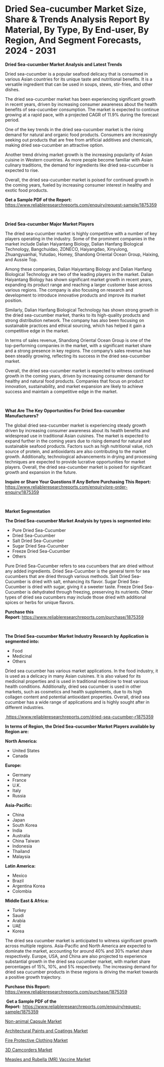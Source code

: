 <p><h1>Dried Sea-cucumber Market Size, Share & Trends Analysis Report By Material, By Type, By End-user, By Region, And Segment Forecasts, 2024 - 2031</h1></p><p><strong>Dried Sea-cucumber Market Analysis and Latest Trends</strong></p>
<p><p>Dried sea-cucumber is a popular seafood delicacy that is consumed in various Asian countries for its unique taste and nutritional benefits. It is a versatile ingredient that can be used in soups, stews, stir-fries, and other dishes.</p><p>The dried sea-cucumber market has been experiencing significant growth in recent years, driven by increasing consumer awareness about the health benefits of sea-cucumber consumption. The market is expected to continue growing at a rapid pace, with a projected CAGR of 11.9% during the forecast period.</p><p>One of the key trends in the dried sea-cucumber market is the rising demand for natural and organic food products. Consumers are increasingly seeking out products that are free from artificial additives and chemicals, making dried sea-cucumber an attractive option.</p><p>Another trend driving market growth is the increasing popularity of Asian cuisine in Western countries. As more people become familiar with Asian culinary traditions, the demand for ingredients like dried sea-cucumber is expected to rise.</p><p>Overall, the dried sea-cucumber market is poised for continued growth in the coming years, fueled by increasing consumer interest in healthy and exotic food products.</p></p>
<p><strong>Get a Sample PDF of the Report:&nbsp;</strong> <a href="https://www.reliableresearchreports.com/enquiry/request-sample/1875359">https://www.reliableresearchreports.com/enquiry/request-sample/1875359</a></p>
<p>&nbsp;</p>
<p><strong>Dried Sea-cucumber Major Market Players</strong></p>
<p><p>The dried sea-cucumber market is highly competitive with a number of key players operating in the industry. Some of the prominent companies in the market include Dalian Haiyantang Biology, Dalian Hanfang Biological Technology, Bangchuidao, ZONECO, Haiyangdao, Xinyulong, Zhuangyuanhai, Yutudao, Homey, Shandong Oriental Ocean Group, Haixing, and Aussie Top.</p><p>Among these companies, Dalian Haiyantang Biology and Dalian Hanfang Biological Technology are two of the leading players in the market. Dalian Haiyantang Biology has shown significant market growth in recent years, expanding its product range and reaching a larger customer base across various regions. The company is also focusing on research and development to introduce innovative products and improve its market position.</p><p>Similarly, Dalian Hanfang Biological Technology has shown strong growth in the dried sea-cucumber market, thanks to its high-quality products and strong distribution network. The company has also been focusing on sustainable practices and ethical sourcing, which has helped it gain a competitive edge in the market.</p><p>In terms of sales revenue, Shandong Oriental Ocean Group is one of the top-performing companies in the market, with a significant market share and a strong presence in key regions. The company’s sales revenue has been steadily growing, reflecting its success in the dried sea-cucumber market.</p><p>Overall, the dried sea-cucumber market is expected to witness continued growth in the coming years, driven by increasing consumer demand for healthy and natural food products. Companies that focus on product innovation, sustainability, and market expansion are likely to achieve success and maintain a competitive edge in the market.</p></p>
<p>&nbsp;</p>
<p><strong>What Are The Key Opportunities For Dried Sea-cucumber Manufacturers?</strong></p>
<p><p>The global dried sea-cucumber market is experiencing steady growth driven by increasing consumer awareness about its health benefits and widespread use in traditional Asian cuisines. The market is expected to expand further in the coming years due to rising demand for natural and sustainable seafood products. Factors such as high nutritional value, rich source of protein, and antioxidants are also contributing to the market growth. Additionally, technological advancements in drying and processing techniques are expected to provide lucrative opportunities for market players. Overall, the dried sea-cucumber market is poised for significant growth and expansion in the future.</p></p>
<p><strong>Inquire or Share Your Questions If Any Before Purchasing This Report:</strong> <a href="https://www.reliableresearchreports.com/enquiry/pre-order-enquiry/1875359">https://www.reliableresearchreports.com/enquiry/pre-order-enquiry/1875359</a></p>
<p>&nbsp;</p>
<p><strong>Market Segmentation</strong></p>
<p><strong>The Dried Sea-cucumber Market Analysis by types is segmented into:</strong></p>
<p><ul><li>Pure Dried Sea-Cucumber</li><li>Dried Sea-Cucumber</li><li>Salt Dried Sea-Cucumber</li><li>Sugar Dried Sea-Cucumber</li><li>Freeze Dried Sea-Cucumber</li><li>Others</li></ul></p>
<p><p>Pure Dried Sea-Cucumber refers to sea cucumbers that are dried without any added ingredients. Dried Sea-Cucumber is the general term for sea cucumbers that are dried through various methods. Salt Dried Sea-Cucumber is dried with salt, enhancing its flavor. Sugar Dried Sea-Cucumber is dried with sugar, giving it a sweeter taste. Freeze Dried Sea-Cucumber is dehydrated through freezing, preserving its nutrients. Other types of dried sea cucumbers may include those dried with additional spices or herbs for unique flavors.</p></p>
<p><strong>Purchase this Report:&nbsp;</strong><a href="https://www.reliableresearchreports.com/purchase/1875359">https://www.reliableresearchreports.com/purchase/1875359</a></p>
<p>&nbsp;</p>
<p><strong>The Dried Sea-cucumber Market Industry Research by Application is segmented into:</strong></p>
<p><ul><li>Food</li><li>Medicinal</li><li>Others</li></ul></p>
<p><p>Dried sea cucumber has various market applications. In the food industry, it is used as a delicacy in many Asian cuisines. It is also valued for its medicinal properties and is used in traditional medicine to treat various health conditions. Additionally, dried sea cucumber is used in other markets, such as cosmetics and health supplements, due to its high collagen content and potential antioxidant properties. Overall, dried sea cucumber has a wide range of applications and is highly sought after in different industries.</p></p>
<p><a href="https://www.reliableresearchreports.com/dried-sea-cucumber-r1875359">&nbsp;https://www.reliableresearchreports.com/dried-sea-cucumber-r1875359</a></p>
<p><strong>In terms of Region, the Dried Sea-cucumber Market Players available by Region are:</strong></p>
<p>
    <p> <strong> North America: </strong>
        <ul>
            <li>United States</li>
            <li>Canada</li>
        </ul>
        </p> 
    <p> <strong> Europe: </strong>
        <ul>
            <li>Germany</li>
            <li>France</li>
            <li>U.K.</li>
            <li>Italy</li>
            <li>Russia</li>
        </ul>
        </p> 
    <p> <strong> Asia-Pacific: </strong>
        <ul>
            <li>China</li>
            <li>Japan</li>
            <li>South Korea</li>
            <li>India</li>
            <li>Australia</li>
            <li>China Taiwan</li>
            <li>Indonesia</li>
            <li>Thailand</li>
            <li>Malaysia</li>
        </ul>
        </p> 
    <p> <strong> Latin America: </strong>
        <ul>
            <li>Mexico</li>
            <li>Brazil</li>
            <li>Argentina Korea</li>
            <li>Colombia</li>
        </ul>
        </p> 
    <p> <strong> Middle East & Africa: </strong>
        <ul>
            <li>Turkey</li>
            <li>Saudi</li>
            <li>Arabia</li>
            <li>UAE</li>
            <li>Korea</li>
        </ul>
    </p>
    </p>
<p><p>The dried sea cucumber market is anticipated to witness significant growth across multiple regions. Asia-Pacific and North America are expected to dominate the market, accounting for around 40% and 30% market share respectively. Europe, USA, and China are also projected to experience substantial growth in the dried sea cucumber market, with market share percentages of 15%, 10%, and 5% respectively. The increasing demand for dried sea cucumber products in these regions is driving the market towards a positive growth trajectory.</p></p>
<p><strong>Purchase this Report: </strong><a href="https://www.reliableresearchreports.com/purchase/1875359">https://www.reliableresearchreports.com/purchase/1875359</a></p>
<p>&nbsp;<strong>Get a Sample PDF of the Report:&nbsp;&nbsp;</strong><a href="https://www.reliableresearchreports.com/enquiry/request-sample/1875359">https://www.reliableresearchreports.com/enquiry/request-sample/1875359</a></p>
<p><strong></strong></p>
<p><p><a href="https://github.com/CliffMedina6/Market-Research-Report-List-6/blob/main/non-animal-capsule-market.md">Non-animal Capsule Market</a></p><p><a href="https://www.linkedin.com/pulse/architectural-paints-coatings-market-forecast-global-trends-analysis-d6ipf?trackingId=z2p24f1GTm2lPk6NY9DGBg%3D%3D">Architectural Paints and Coatings Market</a></p><p><a href="https://medium.com/@emily.sutherland4534/strategic-insights-into-global-fire-protective-clothing-market-trends-2024-2031-covered-in-105-7abb773c22f9">Fire Protective Clothing Market</a></p><p><a href="https://medium.com/@joseph.baker466547/3d-camcorders-market-trends-and-analysis-opportunities-and-challenges-for-future-growth-2024-c040c92476bd">3D Camcorders Market</a></p><p><a href="https://github.com/arabintang013/Market-Research-Report-List-1/blob/main/measles-and-rubella-mr-vaccine-market.md">Measles and Rubella (MR) Vaccine Market</a></p></p>